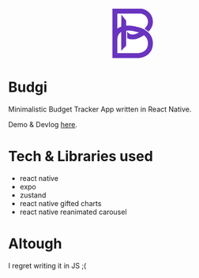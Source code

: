 <p align="center">
    <img src="./budgi_logo.png" height="100em"/>
</p>

# Budgi
Minimalistic Budget Tracker App written in React Native.

Demo & Devlog [here](https://oualid.me/arena/budgi).

# Tech & Libraries used
- react native
- expo
- zustand
- react native gifted charts
- react native reanimated carousel

# Altough
I regret writing it in JS ;(
